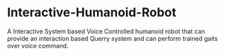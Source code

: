 # Interactive-Humanoid-Robot
A Interactive System based Voice Controlled humanoid robot that can provide an interaction based Querry system and can perform trained gaits over voice command.
